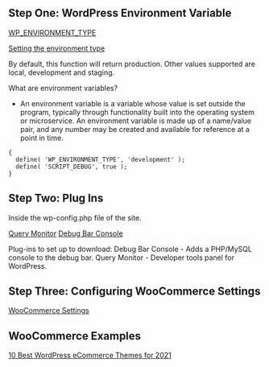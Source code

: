 ## Step One: WordPress Environment Variable

[WP_ENVIRONMENT_TYPE](https://developer.wordpress.org/apis/wp-config-php/)

[Setting the environment type](https://make.wordpress.org/core/2020/07/24/new-wp_get_environment_type-function-in-wordpress-5-5/)

By default, this function will return production. Other values supported are local, development and staging.

What are environment variables?

- An environment variable is a variable whose value is set outside the program, typically through functionality built into the operating system or microservice. An environment variable is made up of a name/value pair, and any number may be created and available for reference at a point in time.

```
{
  define( 'WP_ENVIRONMENT_TYPE', 'development' );
  define( 'SCRIPT_DEBUG', true );
}

```

## Step Two: Plug Ins

Inside the wp-config.php file of the site.

[Query Monitor](https://wordpress.org/plugins/query-monitor/)
[Debug Bar Console](https://wordpress.org/plugins/debug-bar-console/)

Plug-ins to set up to download:
Debug Bar Console - Adds a PHP/MySQL console to the debug bar.
Query Monitor - Developer tools panel for WordPress.

## Step Three: Configuring WooCommerce Settings

[WooCommerce Settings](https://woocommerce.com/document/configuring-woocommerce-settings/)

## WooCommerce Examples

[10 Best WordPress eCommerce Themes for 2021](https://www.sitepoint.com/top-wordpress-ecommerce-themes/)
